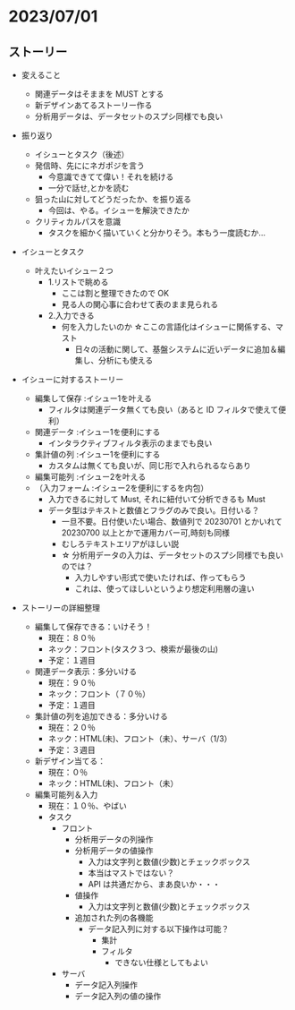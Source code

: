 # 2023/07/01

## ストーリー

- 変えること
  - 関連データはそままを MUST とする
  - 新デザインあてるストーリー作る
  - 分析用データは、データセットのスプシ同様でも良い

- 振り返り
  - イシューとタスク（後述）
  - 発信時、先ににネガポジを言う
    - 今意識できてて偉い！それを続ける
    - 一分で話せ,とかを読む
  - 狙った山に対してどうだったか、を振り返る
    - 今回は、やる。イシューを解決できたか
  - クリティカルパスを意識
    - タスクを細かく描いていくと分かりそう。本もう一度読むか…

- イシューとタスク
  - 叶えたいイシュー２つ
    - 1.リストで眺める
      - ここは割と整理できたので OK
      - 見る人の関心事に合わせて表のまま見られる
    - 2.入力できる
      - 何を入力したいのか ☆ここの言語化はイシューに関係する、マスト
        - 日々の活動に関して、基盤システムに近いデータに追加＆編集し、分析にも使える

- イシューに対するストーリー
  - 編集して保存 :イシュー1を叶える
    - フィルタは関連データ無くても良い（あると ID フィルタで使えて便利）
  - 関連データ :イシュー1を便利にする
    - インタラクティブフィルタ表示のままでも良い
  - 集計値の列 :イシュー1を便利にする
    - カスタムは無くても良いが、同じ形で入れられるならあり
  - 編集可能列 :イシュー2を叶える
  - （入力フォーム :イシュー2を便利にするを内包）
    - 入力できるに対して Must, それに紐付いて分析できるも Must
    - データ型はテキストと数値とフラグのみで良い。日付いる？
      - 一旦不要。日付使いたい場合、数値列で 20230701 とかいれて 20230700 以上とかで運用カバー可,時刻も同様
      - むしろテキストエリアがほしい説
      - ☆ 分析用データの入力は、データセットのスプシ同様でも良いのでは？
        - 入力しやすい形式で使いたければ、作ってもらう
        - これは、使ってほしいというより想定利用層の違い

- ストーリーの詳細整理
  - 編集して保存できる：いけそう！
    - 現在：８０％
    - ネック：フロント(タスク３つ、検索が最後の山)
    - 予定：１週目
  - 関連データ表示：多分いける
    - 現在：９０％
    - ネック：フロント（７０％）
    - 予定：１週目
  - 集計値の列を追加できる：多分いける
    - 現在：２０％
    - ネック：HTML(未)、フロント（未）、サーバ（1/3）
    - 予定：３週目
  - 新デザイン当てる：
    - 現在：０％
    - ネック：HTML(未)、フロント（未）
  - 編集可能列＆入力
    - 現在：１０％、やばい
    - タスク
      - フロント
        - 分析用データの列操作
        - 分析用データの値操作
          - 入力は文字列と数値(少数)とチェックボックス
          - 本当はマストではない？
          - API は共通だから、まあ良いか・・・
        - 値操作
          - 入力は文字列と数値(少数)とチェックボックス
        - 追加された列の各機能
          - データ記入列に対する以下操作は可能？
            - 集計
            - フィルタ
              - できない仕様としてもよい
      - サーバ
        - データ記入列操作
        - データ記入列の値の操作
